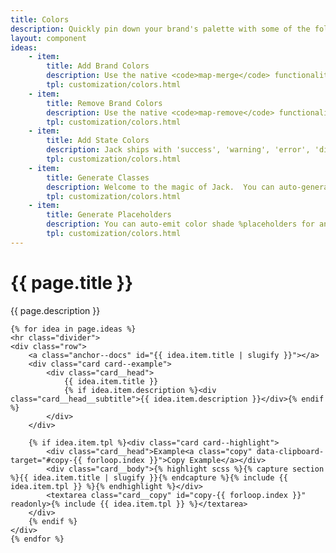 ```yaml
---
title: Colors
description: Quickly pin down your brand's palette with some of the following techniques.  Jack uses a number of generator functions behind the scenes to compile utility derivatives for a set of brand colors and colors that convey stateful meaning.
layout: component
ideas:
    - item:
        title: Add Brand Colors
        description: Use the native <code>map-merge</code> functionality of Sass to add new colors to your brand array mapping.
        tpl: customization/colors.html
    - item:
        title: Remove Brand Colors
        description: Use the native <code>map-remove</code> functionality of Sass to remove colors from your brand array mapping.
        tpl: customization/colors.html
    - item:
        title: Add State Colors
        description: Jack ships with 'success', 'warning', 'error', 'disabled', and 'info' states that reside in the <code>$colors_states</code> array map.  This map is looped through by components like buttons, cards, and alerts.  Use the native <code>map-merge</code> functionality of Sass to add colors from your brand array mapping.  
        tpl: customization/colors.html
    - item:
        title: Generate Classes
        description: Welcome to the magic of Jack.  You can auto-generate color shade class derivatives for any CSS property that accepts a color for the value, e.g. <code>color</code>, <code>background</code>, <code>border-color</code>, <code>fill</code>, you get the idea.  You may also pass rgb/rgba/hsl properties as the base color.
        tpl: customization/colors.html
    - item:
        title: Generate Placeholders
        description: You can auto-emit color shade %placeholders for any CSS property that accepts a color for the value, e.g. <code>color</code>, <code>background</code>, <code>border-color</code>, <code>fill</code>, you get the idea.  You may also pass rgb/rgba/hsl properties as the base color.
        tpl: customization/colors.html
---
```

<div class="container content">
    <h1>{{ page.title }}</h1>
    <p class="well">{{ page.description }}</p>

    {% for idea in page.ideas %}
    <hr class="divider">
    <div class="row">
        <a class="anchor--docs" id="{{ idea.item.title | slugify }}"></a>
        <div class="card card--example">
            <div class="card__head">
                {{ idea.item.title }}
                {% if idea.item.description %}<div class="card__head__subtitle">{{ idea.item.description }}</div>{% endif %}
            </div>
        </div>
        
        {% if idea.item.tpl %}<div class="card card--highlight">
            <div class="card__head">Example<a class="copy" data-clipboard-target="#copy-{{ forloop.index }}">Copy Example</a></div>
            <div class="card__body">{% highlight scss %}{% capture section %}{{ idea.item.title | slugify }}{% endcapture %}{% include {{ idea.item.tpl }} %}{% endhighlight %}</div>
            <textarea class="card__copy" id="copy-{{ forloop.index }}" readonly>{% include {{ idea.item.tpl }} %}</textarea>
        </div>
        {% endif %}
    </div>
    {% endfor %}
</div>